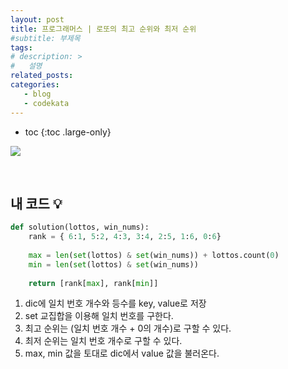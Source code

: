 ```yaml
---
layout: post
title: 프로그래머스 | 로또의 최고 순위와 최저 순위
#subtitle: 부제목
tags: 
# description: >
#   설명
related_posts:
categories:
   - blog
   - codekata
---
```


* toc
{:toc .large-only}


![](https://images.velog.io/images/wjddk97/post/fb0051c7-c687-4db6-93f9-820580b28aa7/image.png)

<br>

## 내 코드 💡
```py
def solution(lottos, win_nums):
    rank = { 6:1, 5:2, 4:3, 3:4, 2:5, 1:6, 0:6}
    
    max = len(set(lottos) & set(win_nums)) + lottos.count(0)
    min = len(set(lottos) & set(win_nums))  
    
    return [rank[max], rank[min]]
```

1. dic에 일치 번호 개수와 등수를 key, value로 저장
2. set 교집합을 이용해 일치 번호를 구한다.
3. 최고 순위는 (일치 번호 개수 + 0의 개수)로 구할 수 있다.
4. 최저 순위는 일치 번호 개수로 구할 수 있다.
5. max, min 값을 토대로 dic에서 value 값을 불러온다.